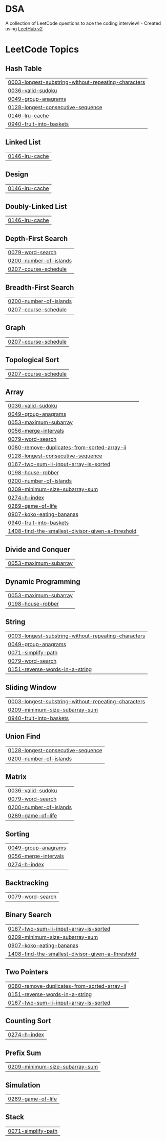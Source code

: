 # DSA
A collection of LeetCode questions to ace the coding interview! - Created using [LeetHub v2](https://github.com/arunbhardwaj/LeetHub-2.0)

<!---LeetCode Topics Start-->
# LeetCode Topics
## Hash Table
|  |
| ------- |
| [0003-longest-substring-without-repeating-characters](https://github.com/picode0/DSA/tree/master/0003-longest-substring-without-repeating-characters) |
| [0036-valid-sudoku](https://github.com/picode0/DSA/tree/master/0036-valid-sudoku) |
| [0049-group-anagrams](https://github.com/picode0/DSA/tree/master/0049-group-anagrams) |
| [0128-longest-consecutive-sequence](https://github.com/picode0/DSA/tree/master/0128-longest-consecutive-sequence) |
| [0146-lru-cache](https://github.com/picode0/DSA/tree/master/0146-lru-cache) |
| [0940-fruit-into-baskets](https://github.com/picode0/DSA/tree/master/0940-fruit-into-baskets) |
## Linked List
|  |
| ------- |
| [0146-lru-cache](https://github.com/picode0/DSA/tree/master/0146-lru-cache) |
## Design
|  |
| ------- |
| [0146-lru-cache](https://github.com/picode0/DSA/tree/master/0146-lru-cache) |
## Doubly-Linked List
|  |
| ------- |
| [0146-lru-cache](https://github.com/picode0/DSA/tree/master/0146-lru-cache) |
## Depth-First Search
|  |
| ------- |
| [0079-word-search](https://github.com/picode0/DSA/tree/master/0079-word-search) |
| [0200-number-of-islands](https://github.com/picode0/DSA/tree/master/0200-number-of-islands) |
| [0207-course-schedule](https://github.com/picode0/DSA/tree/master/0207-course-schedule) |
## Breadth-First Search
|  |
| ------- |
| [0200-number-of-islands](https://github.com/picode0/DSA/tree/master/0200-number-of-islands) |
| [0207-course-schedule](https://github.com/picode0/DSA/tree/master/0207-course-schedule) |
## Graph
|  |
| ------- |
| [0207-course-schedule](https://github.com/picode0/DSA/tree/master/0207-course-schedule) |
## Topological Sort
|  |
| ------- |
| [0207-course-schedule](https://github.com/picode0/DSA/tree/master/0207-course-schedule) |
## Array
|  |
| ------- |
| [0036-valid-sudoku](https://github.com/picode0/DSA/tree/master/0036-valid-sudoku) |
| [0049-group-anagrams](https://github.com/picode0/DSA/tree/master/0049-group-anagrams) |
| [0053-maximum-subarray](https://github.com/picode0/DSA/tree/master/0053-maximum-subarray) |
| [0056-merge-intervals](https://github.com/picode0/DSA/tree/master/0056-merge-intervals) |
| [0079-word-search](https://github.com/picode0/DSA/tree/master/0079-word-search) |
| [0080-remove-duplicates-from-sorted-array-ii](https://github.com/picode0/DSA/tree/master/0080-remove-duplicates-from-sorted-array-ii) |
| [0128-longest-consecutive-sequence](https://github.com/picode0/DSA/tree/master/0128-longest-consecutive-sequence) |
| [0167-two-sum-ii-input-array-is-sorted](https://github.com/picode0/DSA/tree/master/0167-two-sum-ii-input-array-is-sorted) |
| [0198-house-robber](https://github.com/picode0/DSA/tree/master/0198-house-robber) |
| [0200-number-of-islands](https://github.com/picode0/DSA/tree/master/0200-number-of-islands) |
| [0209-minimum-size-subarray-sum](https://github.com/picode0/DSA/tree/master/0209-minimum-size-subarray-sum) |
| [0274-h-index](https://github.com/picode0/DSA/tree/master/0274-h-index) |
| [0289-game-of-life](https://github.com/picode0/DSA/tree/master/0289-game-of-life) |
| [0907-koko-eating-bananas](https://github.com/picode0/DSA/tree/master/0907-koko-eating-bananas) |
| [0940-fruit-into-baskets](https://github.com/picode0/DSA/tree/master/0940-fruit-into-baskets) |
| [1408-find-the-smallest-divisor-given-a-threshold](https://github.com/picode0/DSA/tree/master/1408-find-the-smallest-divisor-given-a-threshold) |
## Divide and Conquer
|  |
| ------- |
| [0053-maximum-subarray](https://github.com/picode0/DSA/tree/master/0053-maximum-subarray) |
## Dynamic Programming
|  |
| ------- |
| [0053-maximum-subarray](https://github.com/picode0/DSA/tree/master/0053-maximum-subarray) |
| [0198-house-robber](https://github.com/picode0/DSA/tree/master/0198-house-robber) |
## String
|  |
| ------- |
| [0003-longest-substring-without-repeating-characters](https://github.com/picode0/DSA/tree/master/0003-longest-substring-without-repeating-characters) |
| [0049-group-anagrams](https://github.com/picode0/DSA/tree/master/0049-group-anagrams) |
| [0071-simplify-path](https://github.com/picode0/DSA/tree/master/0071-simplify-path) |
| [0079-word-search](https://github.com/picode0/DSA/tree/master/0079-word-search) |
| [0151-reverse-words-in-a-string](https://github.com/picode0/DSA/tree/master/0151-reverse-words-in-a-string) |
## Sliding Window
|  |
| ------- |
| [0003-longest-substring-without-repeating-characters](https://github.com/picode0/DSA/tree/master/0003-longest-substring-without-repeating-characters) |
| [0209-minimum-size-subarray-sum](https://github.com/picode0/DSA/tree/master/0209-minimum-size-subarray-sum) |
| [0940-fruit-into-baskets](https://github.com/picode0/DSA/tree/master/0940-fruit-into-baskets) |
## Union Find
|  |
| ------- |
| [0128-longest-consecutive-sequence](https://github.com/picode0/DSA/tree/master/0128-longest-consecutive-sequence) |
| [0200-number-of-islands](https://github.com/picode0/DSA/tree/master/0200-number-of-islands) |
## Matrix
|  |
| ------- |
| [0036-valid-sudoku](https://github.com/picode0/DSA/tree/master/0036-valid-sudoku) |
| [0079-word-search](https://github.com/picode0/DSA/tree/master/0079-word-search) |
| [0200-number-of-islands](https://github.com/picode0/DSA/tree/master/0200-number-of-islands) |
| [0289-game-of-life](https://github.com/picode0/DSA/tree/master/0289-game-of-life) |
## Sorting
|  |
| ------- |
| [0049-group-anagrams](https://github.com/picode0/DSA/tree/master/0049-group-anagrams) |
| [0056-merge-intervals](https://github.com/picode0/DSA/tree/master/0056-merge-intervals) |
| [0274-h-index](https://github.com/picode0/DSA/tree/master/0274-h-index) |
## Backtracking
|  |
| ------- |
| [0079-word-search](https://github.com/picode0/DSA/tree/master/0079-word-search) |
## Binary Search
|  |
| ------- |
| [0167-two-sum-ii-input-array-is-sorted](https://github.com/picode0/DSA/tree/master/0167-two-sum-ii-input-array-is-sorted) |
| [0209-minimum-size-subarray-sum](https://github.com/picode0/DSA/tree/master/0209-minimum-size-subarray-sum) |
| [0907-koko-eating-bananas](https://github.com/picode0/DSA/tree/master/0907-koko-eating-bananas) |
| [1408-find-the-smallest-divisor-given-a-threshold](https://github.com/picode0/DSA/tree/master/1408-find-the-smallest-divisor-given-a-threshold) |
## Two Pointers
|  |
| ------- |
| [0080-remove-duplicates-from-sorted-array-ii](https://github.com/picode0/DSA/tree/master/0080-remove-duplicates-from-sorted-array-ii) |
| [0151-reverse-words-in-a-string](https://github.com/picode0/DSA/tree/master/0151-reverse-words-in-a-string) |
| [0167-two-sum-ii-input-array-is-sorted](https://github.com/picode0/DSA/tree/master/0167-two-sum-ii-input-array-is-sorted) |
## Counting Sort
|  |
| ------- |
| [0274-h-index](https://github.com/picode0/DSA/tree/master/0274-h-index) |
## Prefix Sum
|  |
| ------- |
| [0209-minimum-size-subarray-sum](https://github.com/picode0/DSA/tree/master/0209-minimum-size-subarray-sum) |
## Simulation
|  |
| ------- |
| [0289-game-of-life](https://github.com/picode0/DSA/tree/master/0289-game-of-life) |
## Stack
|  |
| ------- |
| [0071-simplify-path](https://github.com/picode0/DSA/tree/master/0071-simplify-path) |
<!---LeetCode Topics End-->